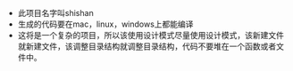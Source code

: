 - 此项目名字叫shishan
- 生成的代码要在mac，linux，windows上都能编译
- 这将是一个复杂的项目，所以该使用设计模式尽量使用设计模式，该新建文件就新建文件，该调整目录结构就调整目录结构，代码不要堆在一个函数或者文件中。